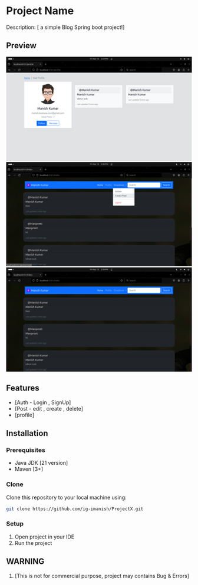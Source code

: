 
# Project Name

Description: [ a simple Blog Spring boot project!]

## Preview

![Screenshot 1](preview-img-vdo/ss1.png)
![Screenshot 2](preview-img-vdo/ss2.png)
![Screenshot 3](preview-img-vdo/ss3.png)

## Features

- [Auth - Login , SignUp]
- [Post - edit , create , delete]
- [profile]

## Installation
### Prerequisites

- Java JDK [21 version]
- Maven [3+]

### Clone
Clone this repository to your local machine using:

```bash
git clone https://github.com/ig-imanish/ProjectX.git
```

### Setup

1. Open project in your IDE
2. Run the project

## WARNING

1. [This is not for commercial purpose, project may contains Bug & Errors]
